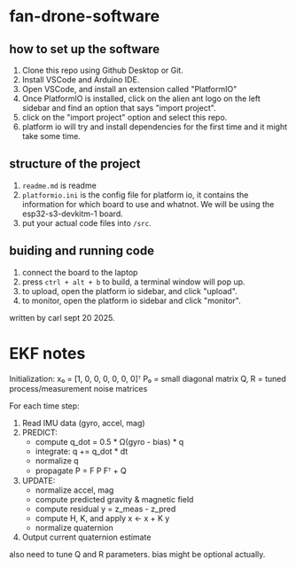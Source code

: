 # fan-drone-software


## how to set up the software

1. Clone this repo using Github Desktop or Git. 
2. Install VSCode and Arduino IDE. 
3. Open VSCode, and install an extension called "PlatformIO"
4. Once PlatformIO is installed, click on the alien ant logo on the left sidebar and find an option that says "import project". 
5. click on the "import project" option and select this repo. 
6. platform io will try and install dependencies for the first time and it might take some time. 


## structure of the project
1. ```readme.md``` is readme
2. ```platformio.ini``` is the config file for platform io, it contains the information for which board to use and whatnot. We will be using the esp32-s3-devkitm-1 board. 
3. put your actual code files into ```/src```. 

## buiding and running code
1. connect the board to the laptop
2. press ```ctrl + alt + b``` to build, a terminal window will pop up. 
3. to upload, open the platform io sidebar, and click "upload". 
4. to monitor, open the platform io sidebar and click "monitor".


written by carl sept 20 2025.

# EKF notes

Initialization:
  x₀ = [1, 0, 0, 0, 0, 0, 0]ᵀ
  P₀ = small diagonal matrix
  Q, R = tuned process/measurement noise matrices

For each time step:
  1. Read IMU data (gyro, accel, mag)
  2. PREDICT:
       - compute q_dot = 0.5 * Ω(gyro - bias) * q
       - integrate: q += q_dot * dt
       - normalize q
       - propagate P = F P Fᵀ + Q
  3. UPDATE:
       - normalize accel, mag
       - compute predicted gravity & magnetic field
       - compute residual y = z_meas - z_pred
       - compute H, K, and apply x ← x + K y
       - normalize quaternion
  4. Output current quaternion estimate

also need to tune Q and R parameters. bias might be optional actually.
